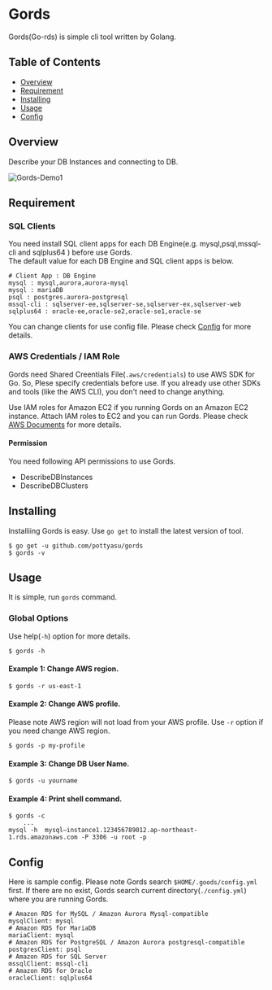 Gords
====
Gords(Go-rds) is simple cli tool written by Golang.  
## Table of Contents
- [Overview](#Overview)
- [Requirement](#DEMO)
- [Installing](#Installing)
- [Usage](#Usage)
- [Config](#Config)
## Overview
Describe your DB Instances and connecting to DB.  
  
![Gords-Demo1](https://raw.github.com/wiki/pottyasu/gords/images/gords-sample1.gif)  
## Requirement
### SQL Clients
You need install SQL client apps for each DB Engine(e.g. mysql,psql,mssql-cli and sqlplus64 ) before use Gords.  
The default value for each DB Engine and SQL client apps is below.  
  
```
# Client App : DB Engine
mysql : mysql,aurora,aurora-mysql  
mysql : mariaDB  
psql : postgres.aurora-postgresql  
mssql-cli : sqlserver-ee,sqlserver-se,sqlserver-ex,sqlserver-web  
sqlplus64 : oracle-ee,oracle-se2,oracle-se1,oracle-se
```
  
You can change clients for use config file. Please check [Config](#Config) for more details.  
### AWS Credentials / IAM Role
Gords need Shared Creentials File(```.aws/credentials```) to use AWS SDK for Go. So, Plese specify credentials before use. If you already use other SDKs and tools (like the AWS CLI), you don't need to change anything.  
  
Use IAM roles for Amazon EC2 if you running Gords on an Amazon EC2 instance. Attach IAM roles to EC2 and you can run Gords. Please check [AWS Documents](https://docs.aws.amazon.com/sdk-for-go/v1/developer-guide/configuring-sdk.html#specifying-credentials) for more details.  
#### Permission
You need following API permissions to use Gords.  
- DescribeDBInstances
- DescribeDBClusters
## Installing
Installiing Gords is easy. Use ```go get``` to install the latest version of tool.  
```
$ go get -u github.com/pottyasu/gords  
$ gords -v  
```
## Usage
It is simple, run ```gords``` command.  
### Global Options
Use help(```-h```) option for more details.  
```
$ gords -h
```
#### Example 1: Change AWS region.
```
$ gords -r us-east-1
```
#### Example 2: Change AWS profile.
Please note AWS region will not load from your AWS profile. Use ```-r``` option if you need change AWS region.
```
$ gords -p my-profile
```
#### Example 3: Change DB User Name.
```
$ gords -u yourname
```
#### Example 4: Print shell command.
```
$ gords -c 
    ...  
mysql -h  mysql–instance1.123456789012.ap-northeast-1.rds.amazonaws.com -P 3306 -u root -p
```
## Config
Here is sample config. Please note Gords search ```$HOME/.goods/config.yml``` first. If there are no exist, Gords search current directory(```./config.yml```) where you are running Gords.
```
# Amazon RDS for MySQL / Amazon Aurora Mysql-compatible  
mysqlClient: mysql  
# Amazon RDS for MariaDB  
mariaClient: mysql  
# Amazon RDS for PostgreSQL / Amazon Aurora postgresql-compatible  
postgresClient: psql  
# Amazon RDS for SQL Server  
mssqlClient: mssql-cli  
# Amazon RDS for Oracle  
oracleClient: sqlplus64  
```
